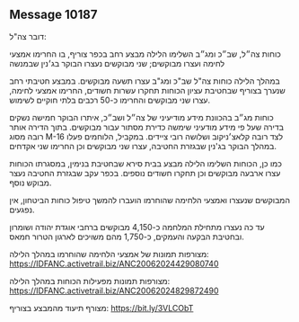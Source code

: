 ## Message 10187

דובר צה"ל:

כוחות צה״ל, שב״כ ומג״ב השלימו הלילה מבצע רחב בכפר צוריף, בו החרימו אמצעי לחימה ועצרו מבוקשים; שני מבוקשים נעצרו הבוקר בג׳נין שבמנשה

במהלך הלילה כוחות צה"ל שב"כ ומג"ב עצרו תשעה מבוקשים.
במבצע חטיבתי רחב שנערך בצוריף שבחטיבת עציון הכוחות תחקרו עשרות חשודים, החרימו אמצעי לחימה, עצרו שני מבוקשים והחרימו כ-50 רכבים בלתי חוקיים לשימוש.

כוחות מג״ב בהכוונת מידע מודיעיני של צה״ל ושב״כ, איתרו הבוקר חמישה נשקים בדירה שעל פי מידע מודעיני שימשה כדירת מסתור עבור מבוקשים.
בתוך הדירה אותר רובה מסוג M-16 לצד רובה קלאצ׳ניקוב ושלושה רובי ציידים.
במקביל, הלוחמים פעלו במהלך הבוקר בג'נין שבגזרת החטיבה, עצרו שני מבוקשים וכן החרימו שני אקדחים.

כמו כן, הכוחות השלימו הלילה מבצע בבית סירא שבחטיבת בנימין, במסגרתו הכוחות עצרו ארבעה מבוקשים וכן תחקרו חשודים נוספים. 
בכפר עקב שבגזרת החטיבה נעצר מבוקש נוסף.

המבוקשים שנעצרו ואמצעי הלחימה שהוחרמו הועברו להמשך טיפול כוחות הביטחון, אין נפגעים.

עד כה נעצרו מתחילת המלחמה כ-4,150 מבוקשים ברחבי אוגדת יהודה ושומרון ובחטיבת הבקעה והעמקים, כ-1,750 מהם משויכים לארגון הטרור חמאס.

מצורפות תמונות של אמצעי הלחימה שהוחרמו במהלך הלילה: https://IDFANC.activetrail.biz/ANC20062024429080740

מצורפות תמונות מפעילות הכוחות במהלך הלילה: https://IDFANC.activetrail.biz/ANC20062024829872490

מצורף תיעוד מהמבצע בצוריף: https://bit.ly/3VLCObT


